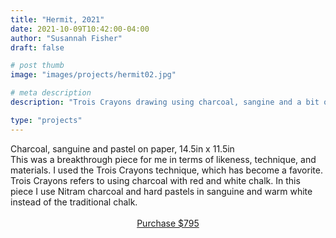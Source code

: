 ```yaml
---
title: "Hermit, 2021"
date: 2021-10-09T10:42:00-04:00
author: "Susannah Fisher"
draft: false

# post thumb
image: "images/projects/hermit02.jpg"

# meta description
description: "Trois Crayons drawing using charcoal, sangine and a bit of white pastel."

type: "projects"
---
```


<figcaption>Charcoal, sanguine and pastel on paper, 14.5in x 11.5in</figcaption>
This was a breakthrough piece for me in terms of likeness, technique, and materials. I used the Trois Crayons technique, which has become a favorite. Trois Crayons refers to using charcoal with red and white chalk. In this piece I use Nitram charcoal and hard pastels in sanguine and warm white instead of the traditional chalk.

<br>
<br>
<center><a href="https://buy.stripe.com/8wM16neCZeAG9d66op" class="btn btn-outline-primary" target="_blank">Purchase $795</a></center>


